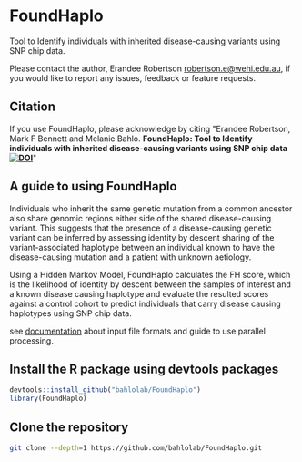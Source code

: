 # FoundHaplo

Tool to Identify individuals with inherited disease-causing variants using SNP chip data.

Please contact the author, Erandee Robertson robertson.e@wehi.edu.au, if you would like to report any issues, feedback or feature requests.

## Citation
If you use FoundHaplo, please acknowledge by citing "Erandee Robertson, Mark F Bennett and Melanie Bahlo. **FoundHaplo: Tool to Identify individuals with inherited disease-causing variants using SNP chip data [![DOI](https://zenodo.org/badge/542031544.svg)](https://zenodo.org/badge/latestdoi/542031544)**"

## A guide to using FoundHaplo

Individuals who inherit the same genetic mutation from a common ancestor also share genomic regions either side of the shared disease-causing variant. This suggests that the presence of a disease-causing genetic variant can be inferred by assessing identity by descent sharing of the variant-associated haplotype between an individual known to have the disease-causing mutation and a patient with unknown aetiology. 

Using a Hidden Markov Model, FoundHaplo calculates the FH score, which is the likelihood of identity by descent between the samples of interest and a known disease causing haplotype and evaluate the resulted scores against a control cohort to predict individuals that carry disease causing haplotypes using SNP chip data. 

see [documentation](https://github.com/bahlolab/FoundHaplo/blob/main/Documentation/Guide%20to%20run%20FoundHaplo.md) about input file formats and guide to use parallel processing.


## Install the R package using devtools packages

```R
devtools::install_github("bahlolab/FoundHaplo")
library(FoundHaplo)
```

## Clone the repository
```bash
git clone --depth=1 https://github.com/bahlolab/FoundHaplo.git
```
